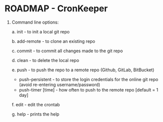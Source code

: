 # ROADMAP - CronKeeper

1. Command line options:

    a. init - to init a local git repo

    b. add-remote - to clone an existing repo

    c. commit - to commit all changes made to the git repo

    d. clean - to delete the local repo

    e. push - to push the repo to a remote repo (Github, GitLab, BitBucket)

    - push-persistent - to store the login credentials for the online git repo (avoid re-entering username/password)
    - push-timer [time] - how often to push to the remote repo [default = 1 day]
  
    f. edit - edit the crontab
  
    g. help - prints the help